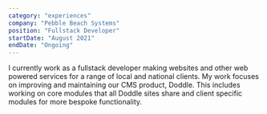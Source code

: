 ```yaml
---
category: "experiences"
company: "Pebble Beach Systems"
position: "Fullstack Developer"
startDate: "August 2021"
endDate: "Ongoing"
---
```


I currently work as a fullstack developer making websites and other web powered services for a range of local and national clients. My work focuses on improving and maintaining our CMS product, Doddle. This includes working on core modules that all Doddle sites share and client specific modules for more bespoke functionality.
